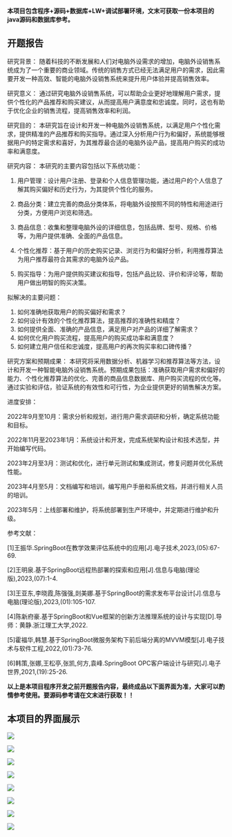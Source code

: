 ****本项目包含程序+源码+数据库+LW+调试部署环境，文末可获取一份本项目的java源码和数据库参考。****

## ******开题报告******

研究背景：
随着科技的不断发展和人们对电脑外设需求的增加，电脑外设销售系统成为了一个重要的商业领域。传统的销售方式已经无法满足用户的需求，因此需要开发一种高效、智能的电脑外设销售系统来提升用户体验并提高销售效率。

研究意义：
通过研究电脑外设销售系统，可以帮助企业更好地理解用户需求，提供个性化的产品推荐和购买建议，从而提高用户满意度和忠诚度。同时，这也有助于优化企业的销售流程，提高销售效率和利润。

研究目的：
本研究旨在设计和开发一种电脑外设销售系统，以满足用户个性化需求，提供精准的产品推荐和购买指导。通过深入分析用户行为和偏好，系统能够根据用户的特定需求和喜好，为其推荐最合适的电脑外设产品，提高用户购买的成功率和满意度。

研究内容： 本研究的主要内容包括以下系统功能：

  1. 用户管理：设计用户注册、登录和个人信息管理功能，通过用户的个人信息了解其购买偏好和历史行为，为其提供个性化的服务。

  2. 商品分类：建立完善的商品分类体系，将电脑外设按照不同的特性和用途进行分类，方便用户浏览和筛选。

  3. 商品信息：收集和整理电脑外设的详细信息，包括品牌、型号、规格、价格等，为用户提供准确、全面的产品信息。

  4. 个性化推荐：基于用户的历史购买记录、浏览行为和偏好分析，利用推荐算法为用户推荐最符合其需求的电脑外设产品。

  5. 购买指导：为用户提供购买建议和指导，包括产品比较、评价和评论等，帮助用户做出明智的购买决策。

拟解决的主要问题：

  1. 如何准确地获取用户的购买偏好和需求？
  2. 如何设计有效的个性化推荐算法，提高推荐的准确性和精度？
  3. 如何提供全面、准确的产品信息，满足用户对产品的详细了解需求？
  4. 如何优化用户购买流程，提高用户的购买成功率和满意度？
  5. 如何建立用户信任和忠诚度，提高用户的再次购买率和口碑传播？

研究方案和预期成果：
本研究将采用数据分析、机器学习和推荐算法等方法，设计和开发一种智能电脑外设销售系统。预期成果包括：准确获取用户需求和偏好的能力、个性化推荐算法的优化、完善的商品信息数据库、用户购买流程的优化等。通过实验和评估，验证系统的有效性和可行性，为企业提供更好的销售解决方案。

进度安排：

2022年9月至10月：需求分析和规划，进行用户需求调研和分析，确定系统功能和目标。

2022年11月至2023年1月：系统设计和开发，完成系统架构设计和技术选型，并开始编写代码。

2023年2月至3月：测试和优化，进行单元测试和集成测试，修复问题并优化系统性能。

2023年4月至5月：文档编写和培训，编写用户手册和系统文档，并进行相关人员的培训。

2023年5月：上线部署和维护，将系统部署到生产环境中，并定期进行维护和升级。

参考文献：

[1]王振华.SpringBoot在教学效果评估系统中的应用[J].电子技术,2023,(05):67-69.

[2]王明泉.基于SpringBoot远程热部署的探索和应用[J].信息与电脑(理论版),2023,(07):1-4.

[3]王亚东,李晓霞,陈强强,剡美娜.基于SpringBoot的需求发布平台设计[J].信息与电脑(理论版),2023,(01):105-107.

[4]陈新府豪.基于SpringBoot和Vue框架的创新方法推理系统的设计与实现[D].导师：黄静.浙江理工大学,2022.

[5]霍福华,韩慧.基于SpringBoot微服务架构下前后端分离的MVVM模型[J].电子技术与软件工程,2022,(01):73-76.

[6]韩策,张娜,王松亭,张凯,何方,袁峰.SpringBoot OPC客户端设计与研究[J].电子世界,2021,(19):25-26.

****以上是本项目程序开发之前开题报告内容，最终成品以下面界面为准，大家可以酌情参考使用。要源码参考请在文末进行获取！！****

## ******本项目的界面展示******

![](./res/c8a3742ffcba45b89d2bc9df1606db6d.png)

![](./res/b78e7c435ce64a5996eb8b44171ad06c.png)

![](./res/b9c51568a57c47a2b6fd5c964dc33d9e.png)

![](./res/41eb5ec2f5d5468cad48a1b42ff02e3d.png)

![](./res/ff898eafc6a84be29bc504ee7d6be5ab.png)

![](./res/9032dc78bf234230957051249a79d34d.png)

![](./res/20ecc649561843179982ccc56773abd2.png)

![](./res/43d43c720d784d60b63fb55a7f28bfca.png)

